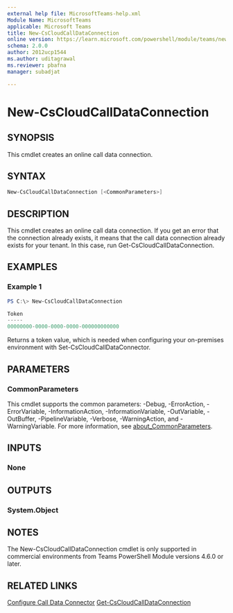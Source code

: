 ```yaml
---
external help file: MicrosoftTeams-help.xml
Module Name: MicrosoftTeams
applicable: Microsoft Teams
title: New-CsCloudCallDataConnection
online version: https://learn.microsoft.com/powershell/module/teams/new-cscloudcalldataconnection
schema: 2.0.0
author: 2012ucp1544
ms.author: uditagrawal
ms.reviewer: pbafna
manager: subadjat

---
```


# New-CsCloudCallDataConnection

## SYNOPSIS
This cmdlet creates an online call data connection.

## SYNTAX

```powershell
New-CsCloudCallDataConnection [<CommonParameters>]
```

## DESCRIPTION
This cmdlet creates an online call data connection. If you get an error that the connection already exists, it means that the call data connection already exists for your tenant. In this case, run Get-CsCloudCallDataConnection.

## EXAMPLES

### Example 1
```powershell
PS C:\> New-CsCloudCallDataConnection

Token
-----
00000000-0000-0000-0000-000000000000
```

Returns a token value, which is needed when configuring your on-premises environment with Set-CsCloudCallDataConnector.

## PARAMETERS

### CommonParameters
This cmdlet supports the common parameters: -Debug, -ErrorAction, -ErrorVariable, -InformationAction, -InformationVariable, -OutVariable, -OutBuffer, -PipelineVariable, -Verbose, -WarningAction, and -WarningVariable. For more information, see [about_CommonParameters](https://go.microsoft.com/fwlink/?LinkID=113216).

## INPUTS

### None

## OUTPUTS

### System.Object

## NOTES

The New-CsCloudCallDataConnection cmdlet is only supported in commercial environments from Teams PowerShell Module versions 4.6.0 or later.

## RELATED LINKS

[Configure Call Data Connector](https://learn.microsoft.com/skypeforbusiness/hybrid/configure-call-data-connector)
[Get-CsCloudCallDataConnection](https://learn.microsoft.com/powershell/module/teams/get-cscloudcalldataconnection)
